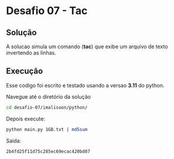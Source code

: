 # Desafio 07 - Tac

## Solução
A solucao simula um comando (**tac**) que exibe um arquivo de texto invertendo as linhas.

## Execução
Esse codigo foi escrito e testado usando a versao **3.11** do python.

Navegue até o diretório da solução
```bash
cd desafio-07/imalisoon/python/
```

Depois execute:
```bash
python main.py 1GB.txt | md5sum
```

Saida:
```bash
2b4fd25f11d75c285ec69ecac420bd07
```
